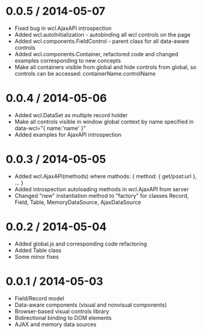 0.0.5 / 2014-05-07
==================

  * Fixed bug in wcl.AjaxAPI introspection
  * Added wcl.autoInitialization - autobinding all wcl controls on the page
  * Added wcl.components.FieldControl - parent class for all data-aware controls
  * Added wcl.components.Container, refactored code and changed examples corresponding to new concepts
  * Make all containers visible from global and hide controls from global, so controls can be accessed: containerName.controlName

0.0.4 / 2014-05-06
==================

  * Added wcl.DataSet as multiple record holder
  * Make all controls visible in window global context by name specified in data-wcl="{ name:'name' }"
  * Added examples for AjaxAPI introspection

0.0.3 / 2014-05-05
==================

  * Added wcl.AjaxAPI(methods) where mathods: { method: { get/post:url }, ... }
  * Added introspection autoloading methods in wcl.AjaxAPI from server
  * Changed "new" instantiation method to "factory" for classes Record, Field, Table, MemoryDataSource, AjaxDataSource

0.0.2 / 2014-05-04
==================

  * Added global.js and corresponding code refactoring
  * Added Table class
  * Some minor fixes

0.0.1 / 2014-05-03
==================

  * Field/Record model
  * Data-aware components (visual and nonvisual components)
  * Browser-based visual controls library
  * Bidirectional binding to DOM elements
  * AJAX and memory data sources
